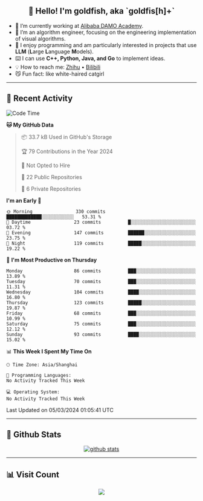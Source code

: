 
<h2 align="center">👋 Hello! I'm goldfish, aka `goldfis[h]+`</h2>

- 📍 I’m currently working at [Alibaba DAMO Academy](https://damo.alibaba.com/).  
- 🌱 I’m an algorithm engineer, focusing on the engineering implementation of visual algorithms.  
- 💬 I enjoy programming and am particularly interested in projects that use **LLM** (**L**arge **L**anguage **M**odels).   
- ⌨️ I can use **C++, Python, Java, and Go** to implement ideas.  
- 💡 How to reach me: [Zhihu](https://www.zhihu.com/people/goldfishh) • [Bilibili](https://space.bilibili.com/11349246)  
- 😼 Fun fact: like white-haired catgirl  

-------

## 🔧 Recent Activity

<!--START_SECTION:waka-->
![Code Time](http://img.shields.io/badge/Code%20Time-85%20hrs%2019%20mins-blue)

**🐱 My GitHub Data** 

> 📦 33.7 kB Used in GitHub's Storage 
 > 
> 🏆 79 Contributions in the Year 2024
 > 
> 🚫 Not Opted to Hire
 > 
> 📜 22 Public Repositories 
 > 
> 🔑 6 Private Repositories 
 > 
**I'm an Early 🐤** 

```text
🌞 Morning                330 commits         █████████████░░░░░░░░░░░░   53.31 % 
🌆 Daytime                23 commits          █░░░░░░░░░░░░░░░░░░░░░░░░   03.72 % 
🌃 Evening                147 commits         ██████░░░░░░░░░░░░░░░░░░░   23.75 % 
🌙 Night                  119 commits         █████░░░░░░░░░░░░░░░░░░░░   19.22 % 
```
📅 **I'm Most Productive on Thursday** 

```text
Monday                   86 commits          ███░░░░░░░░░░░░░░░░░░░░░░   13.89 % 
Tuesday                  70 commits          ███░░░░░░░░░░░░░░░░░░░░░░   11.31 % 
Wednesday                104 commits         ████░░░░░░░░░░░░░░░░░░░░░   16.80 % 
Thursday                 123 commits         █████░░░░░░░░░░░░░░░░░░░░   19.87 % 
Friday                   68 commits          ███░░░░░░░░░░░░░░░░░░░░░░   10.99 % 
Saturday                 75 commits          ███░░░░░░░░░░░░░░░░░░░░░░   12.12 % 
Sunday                   93 commits          ████░░░░░░░░░░░░░░░░░░░░░   15.02 % 
```


📊 **This Week I Spent My Time On** 

```text
🕑︎ Time Zone: Asia/Shanghai

💬 Programming Languages: 
No Activity Tracked This Week

💻 Operating System: 
No Activity Tracked This Week
```


 Last Updated on 05/03/2024 01:05:41 UTC
<!--END_SECTION:waka-->

-------

## 📆 Github Stats

<p align="center">
    <a href="https://github.com/anuraghazra/github-readme-stats">
      <img src="https://github-readme-stats.vercel.app/api?username=goldfishh&show_icons=true&theme=dracula" alt="github stats" />
    </a>
</p>

-------

## 📊 Visit Count

<p align="center">
  <a href="https://count.getloli.com/"><img src="https://count.getloli.com/get/@:goldfishh?theme=rule34"></a>
</p>
